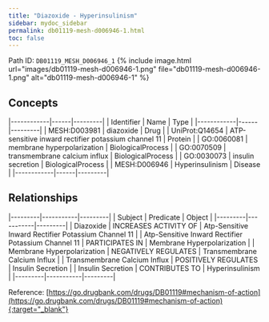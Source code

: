```yaml
---
title: "Diazoxide - Hyperinsulinism"
sidebar: mydoc_sidebar
permalink: db01119-mesh-d006946-1.html
toc: false 
---
```



Path ID: `DB01119_MESH_D006946_1`
{% include image.html url="images/db01119-mesh-d006946-1.png" file="db01119-mesh-d006946-1.png" alt="db01119-mesh-d006946-1" %}

## Concepts

|------------|------|---------|
| Identifier | Name | Type    |
|------------|------|---------|
| MESH:D003981 | diazoxide | Drug |
| UniProt:Q14654 | ATP-sensitive inward rectifier potassium channel 11 | Protein |
| GO:0060081 | membrane hyperpolarization | BiologicalProcess |
| GO:0070509 | transmembrane calcium influx | BiologicalProcess |
| GO:0030073 | insulin secretion | BiologicalProcess |
| MESH:D006946 | Hyperinsulinism | Disease |
|------------|------|---------|

## Relationships

|---------|-----------|---------|
| Subject | Predicate | Object  |
|---------|-----------|---------|
| Diazoxide | INCREASES ACTIVITY OF | Atp-Sensitive Inward Rectifier Potassium Channel 11 |
| Atp-Sensitive Inward Rectifier Potassium Channel 11 | PARTICIPATES IN | Membrane Hyperpolarization |
| Membrane Hyperpolarization | NEGATIVELY REGULATES | Transmembrane Calcium Influx |
| Transmembrane Calcium Influx | POSITIVELY REGULATES | Insulin Secretion |
| Insulin Secretion | CONTRIBUTES TO | Hyperinsulinism |
|---------|-----------|---------|

Reference: [https://go.drugbank.com/drugs/DB01119#mechanism-of-action](https://go.drugbank.com/drugs/DB01119#mechanism-of-action){:target="_blank"}